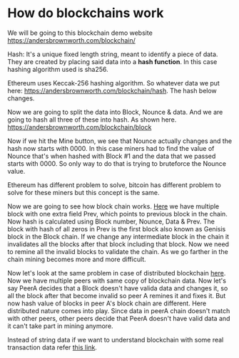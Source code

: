 # How do blockchains work
We will be going to this blockchain demo website https://andersbrownworth.com/blockchain/

Hash: It's a unique fixed length string, meant to identify a piece of data. They are created by placing said data into a **hash function**. In this case hashing algorithm used is sha256.

Ethereum uses Keccak-256 hashing algorithm. So whatever data we put here: https://andersbrownworth.com/blockchain/hash. The hash below changes. 

Now we are going to split the data into Block, Nounce & data. And we are going to hash all three of these into hash. As shown here. https://andersbrownworth.com/blockchain/block

Now if we hit the Mine button, we see that Nounce actually changes and the hash now starts with 0000. In this case miners had to find the value of Nounce that's when hashed with Block #1 and the data that we passed starts with 0000. So only way to do that is trying to bruteforce the Nounce value.

Ethereum has different problem to solve, bitcoin has different problem to solve for these miners but this concept is the same.

Now we are going to see how block chain works. [Here](https://andersbrownworth.com/blockchain/blockchain) we have multiple block with one extra field Prev, which points to previous block in the chain. Now hash is calculated using Block number, Nounce, Data & Prev. The block with hash of all zeros in Prev is the first block also known as Genisis block in the Block chain.
If we change any intermediate block in the chain it invalidates all the blocks after that block including that block. Now we need to remine all the invalid blocks to validate the chain. As we go farther in the chain mining becomes more and more difficult.

Now let's look at the same problem in case of distributed blockchain [here](https://andersbrownworth.com/blockchain/distributed). Now we have multiple peers with same copy of blockchain data. Now let's say PeerA decides that a Block doesn't have valida data and changes it, so all the block after that become invalid so peer A remines it and fixes it. But now hash value of blocks in peer A's block chain are different. Here distributed nature comes into play. Since data in peerA chain doesn't match with other peers, other peers decide that PeerA doesn't have valid data and it can't take part in mining anymore.

Instead of string data if we want to understand blockchain with some real transaction data refer [this link](https://andersbrownworth.com/blockchain/tokens).
